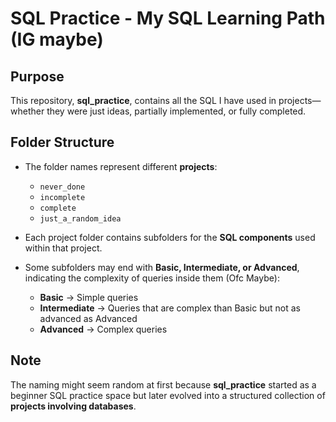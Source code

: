 # **SQL Practice - My SQL Learning Path (IG maybe)**  

## **Purpose**  
This repository, **sql_practice**, contains all the SQL I have used in projects—whether they were just ideas, partially implemented, or fully completed.  

## **Folder Structure**  
- The folder names represent different **projects**:  
  - `never_done`  
  - `incomplete`  
  - `complete`  
  - `just_a_random_idea`  
- Each project folder contains subfolders for the **SQL components** used within that project.  
- Some subfolders may end with **Basic, Intermediate, or Advanced**, indicating the complexity of queries inside them (Ofc Maybe):  

  - **Basic** → Simple queries
  - **Intermediate** → Queries that are complex than Basic but not as advanced as Advanced  
  - **Advanced** → Complex queries

## **Note**  
The naming might seem random at first because **sql_practice** started as a beginner SQL practice space but later evolved into a structured collection of **projects involving databases**. 
